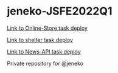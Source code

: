 # jeneko-JSFE2022Q1

[Link to Online-Store task deploy](https://rolling-scopes-school.github.io/jeneko-JSFE2022Q1/online-store/) 

[Link to shelter task deploy](https://rolling-scopes-school.github.io/jeneko-JSFE2022Q1/shelter/)

[Link to News-API task deploy](https://rolling-scopes-school.github.io/jeneko-JSFE2022Q1/news-api/) 

Private repository for @jeneko
